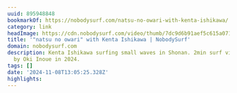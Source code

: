 ```yaml
---
uuid: 895948848
bookmarkOf: https://nobodysurf.com/natsu-no-owari-with-kenta-ishikawa/
category: link
headImage: https://cdn.nobodysurf.com/video/thumb/7dc9d6b91aef5c615a0713fabf3988c4.png
title: '"natsu no owari" with Kenta Ishikawa | NobodySurf'
domain: nobodysurf.com
description: Kenta Ishikawa surfing small waves in Shonan. 2min surf video created
  by Oki Inoue in 2024.
tags: []
date: '2024-11-08T13:05:25.328Z'
highlights: 
---
```





